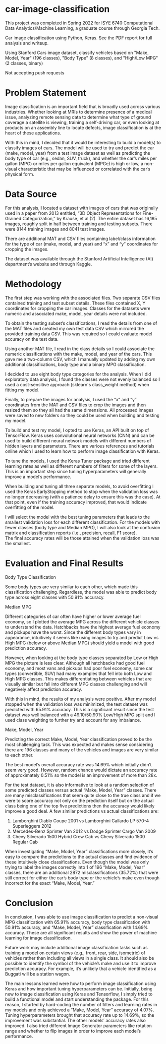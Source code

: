# car-image-classification
This project was completed in Spring 2022 for ISYE 6740 Computational Data Analytics/Machine Learning, a graduate course through Georgia Tech.

Car image classification using Python, Keras. See the PDF report for full analysis and writeup. 

Using Stanford Cars image dataset, classify vehicles based on "Make, Model, Year" (196 classes), "Body Type" (8 classes), and "High/Low MPG" (2 classes, binary)

Not accepting push requests

# Problem Statement
Image classification is an important field that is broadly used across various industries. Whether looking at MRIs to determine presence of a medical issue, analyzing remote sensing data to determine what type of ground coverage a satellite is viewing, training a self-driving car, or even looking at products on an assembly line to locate defects, image classification is at the heart of these applications. 

With this in mind, I decided that it would be interesting to build a model(s) to classify images of cars. The model will be used to try and predict the car (make, model, year) from a test image dataset as well as predicting the body type of car (e.g., sedan, SUV, truck), and whether the car’s miles per gallon (MPG) or miles per gallon equivalent (MPGe) is high or low, a non-visual characteristic that may be influenced or correlated with the car’s physical form. 

# Data Source
For this analysis, I located a dataset with images of cars that was originally used in a paper from 2013 entitled, “3D Object Representations for Fine-Grained Categorization,” by Krause, et al (2). The entire dataset has 16,185 images, roughly split in half between training and testing subsets. There were 8144 training images and 8041 test images. 

There are additional MAT and CSV files containing label/class information for the type of car (make, model, and year) and “x” and “y” coordinates for cropping the images. 

The dataset was available through the Stanford Artificial Intelligence (AI) department’s website and through Kaggle.

# Methodology
The first step was working with the associated files. Two separate CSV files contained training and test subset details. These files contained X, Y coordinates for cropping the car images. Classes for the datasets were numeric and associated make, model, year details were not included. 

To obtain the testing subset’s classifications, I read the details from one of the MAT files and created my own test data CSV which mirrored the provided training data CSV. This was required so I could evaluate model accuracy on the test data. 

Using another MAT file, I read in the class details so I could associate the numeric classifications with the make, model, and year of the cars. This gave me a two-column CSV, which I manually updated by adding my own additional classifications, body type and a binary MPG classification. 

I decided to use eight body type categories for the analysis. When I did exploratory data analysis, I found the classes were not evenly balanced so I used a cost-sensitive approach (sklearn's class_weight method) when fitting my model. 

Finally, to prepare the images for analysis, I used the “x” and “y” coordinates from the MAT and CSV files to crop the images and then resized them so they all had the same dimensions. All processed images were saved to new folders so they could be used when building and testing my model. 

To build and test my model, I opted to use Keras, an API built on top of TensorFlow. Keras uses convolutional neural networks (CNN) and can be used to build different neural network models with different numbers of hidden layers and parameters. There are various references and tutorials online which I used to learn how to perform image classification with Keras.

To tune the models, I used the Keras Tuner package and tried different learning rates as well as different numbers of filters for some of the layers. This is an important step since tuning hyperparameters will generally improve a model’s performance. 

When building and tuning all three separate models, to avoid overfitting I used the Keras EarlyStopping method to stop when the validation loss was no longer decreasing (with a patience delay to ensure this was the case). At that point, even if the training accuracy improved, that would indicate overfitting of the model. 

I will select the model with the best tuning parameters that leads to the smallest validation loss for each different classification. For the models with fewer classes (body type and Median MPG), I will also look at the confusion matrix and classification reports (i.e., precision, recall, F1 score).  
The final accuracy rates will be those attained when the validation loss was the smallest. 

# Evaluation and Final Results

Body Type Classification

Some body types are very similar to each other, which made this classification challenging. Regardless, the model was able to predict body type across eight classes with 50.91% accuracy. 

Median MPG

Different categories of car often have higher or lower average fuel economy, so I plotted the average MPG across the different vehicle classes to understand the data. Hatchbacks have the highest average fuel economy and pickups have the worst. Since the different body types vary in appearance, intuitively it seems like using images to try and predict Low vs High MPG (below or above Median MPG) should yield a model with good prediction accuracy. 

However, when looking at the body type classes separated by Low or High MPG the picture is less clear. Although all hatchbacks had good fuel economy, and most vans and pickups had poor fuel economy, some car types (convertible, SUV) had many examples that fell into both Low and High MPG classes. This makes differentiating between vehicles that are visually similar but fall into different MPG classes challenging and will negatively affect prediction accuracy. 

With this in mind, the results of my analysis were positive. After my model stopped when the validation loss was minimized, the test dataset was predicted with 65.91% accuracy. This is a significant result since the test dataset was well balanced with a 49.10/50.90% Low/High MPG split and I used class weighting to further try and account for any imbalance. 

Make, Model, Year

Predicting the correct Make, Model, Year classification proved to be the most challenging task. This was expected and makes sense considering there are 196 classes and many of the vehicles and images are very similar to each other. 

The best model’s overall accuracy rate was 14.69% which initially didn’t seem very good. However, random chance would dictate an accuracy rate of approximately 0.51% so the model is an improvement of more than 28x. 

For the test dataset, it is also informative to look at a random selection of some predicted classes versus actual “Make, Model, Year” classes. There are many misclassifications that seem quite close to the true class and if we were to score accuracy not only on the prediction itself but on the actual class being one of the top five predictions then the accuracy would likely improve a good deal. A few similar predictions vs actual classifications are: 

1. Lamborghini Diablo Coupe 2001	vs Lamborghini Gallardo LP 570-4 Superleggera 2012
2. Mercedes-Benz Sprinter Van 2012 vs Dodge Sprinter Cargo Van 2009
3. Chevy Silverado 1500 Hybrid Crew Cab vs Chevy Silverado 1500 Regular Cab

When investigating “Make, Model, Year” classifications more closely, it’s easy to compare the predictions to the actual classes and find evidence of these intuitively close classifications. Even though the model was only trying to label the images correctly into 1 of 196 “Make, Model, Year” classes, there are an additional 2872 misclassifications (35.72%) that were still correct for either the car’s body type or the vehicle’s make even though incorrect for the exact “Make, Model, Year.” 

# Conclusion

In conclusion, I was able to use image classification to predict a non-visual MPG classification with 65.91% accuracy, body type classification with 50.91% accuracy, and “Make, Model, Year” classification with 14.69% accuracy. These are all significant results and show the power of machine learning for image classification. 

Future work may include additional image classification tasks such as training a model on certain views (e.g., front, rear, side, isometric) of vehicles rather than including all views in a single class. It should also be possible to identify the symbol of the vehicle’s make and use it to improve prediction accuracy. For example, it’s unlikely that a vehicle identified as a Buggati will be a station wagon. 

The main lessons learned were how to perform image classification using Keras and how important tuning hyperparameters can be. Initially, being new to image classification using Keras and Tensorflow, I simply tried to build a functional model and start understanding the package. For this reason, I started by hard-coding the number of filters and learning rates in my models and only achieved a “Make, Model, Year” accuracy of 4.07%. Tuning hyperparameters brought that accuracy rate up to 14.69%, so the improvement was substantial. The other models’ accuracy rates also improved. I also tried different Image Generator parameters like rotation range and whether to flip images in order to improve each model’s performance. 
